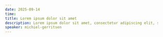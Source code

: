 ```yaml
---
date: 2025-09-14
time:
title: Lorem ipsum dolor sit amet
description: Lorem ipsum dolor sit amet, consectetur adipiscing elit, sed do eiusmod tempor incididunt ut labore et dolore magna aliqua. 
speaker: michiel-gerritsen
---
```

